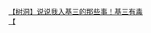 [【树洞】说说我入基三的那些事！基三有毒](http://tieba.baidu.com/p/4214038395?see_lz=1&pn=)   
[【](http://tieba.baidu.com/p/4212750016?see_lz=1&pn=)   
